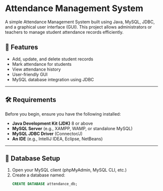 # Attendance Management System

A simple Attendance Management System built using Java, MySQL, JDBC, and a graphical user interface (GUI). This project allows administrators or teachers to manage student attendance records efficiently.

## 🚀 Features

- Add, update, and delete student records
- Mark attendance for students
- View attendance history
- User-friendly GUI
- MySQL database integration using JDBC

---

## 🛠️ Requirements

Before you begin, ensure you have the following installed:

- **Java Development Kit (JDK)** 8 or above
- **MySQL Server** (e.g., XAMPP, WAMP, or standalone MySQL)
- **MySQL JDBC Driver** (Connector/J)
- **An IDE** (e.g., IntelliJ IDEA, Eclipse, NetBeans)

---

## 💾 Database Setup

1. Open your MySQL client (phpMyAdmin, MySQL CLI, etc.)
2. Create a database named:  
   ```sql
   CREATE DATABASE attendance_db;
